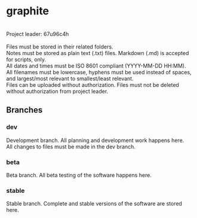 # graphite
<br/>
Project leader: 67u96c4h<br/>
<br/>
Files must be stored in their related folders.<br/>
Notes must be stored as plain text (.txt) files. Markdown (.md) is accepted for scripts, only.<br/>
All dates and times must be ISO 8601 compliant (YYYY-MM-DD HH:MM).<br/>
All filenames must be lowercase, hyphens must be used instead of spaces, and largest/most relevant to smallest/least relevant.<br/>
Files can be uploaded without authorization. Files must not be deleted without authorization from project leader.<br/>

## Branches
### dev
Development branch. All planning and development work happens here.<br/>
All changes to files must be made in the dev branch.<br/>

### beta
Beta branch. All beta testing of the software happens here.<br/>

### stable
Stable branch. Complete and stable versions of the software are stored here.<br/>
